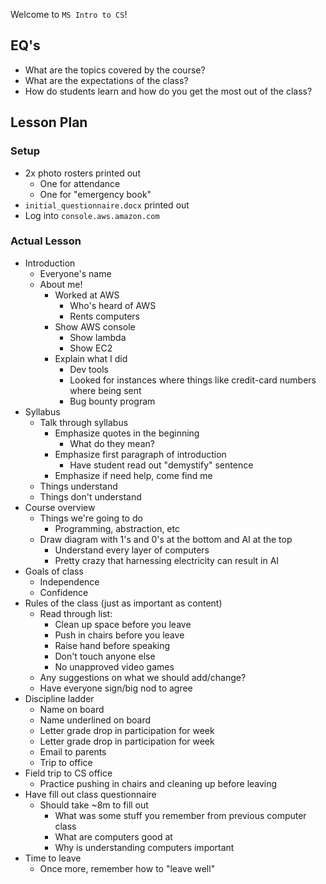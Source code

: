 Welcome to `MS Intro to CS`!

## EQ's

- What are the topics covered by the course?
- What are the expectations of the class?
- How do students learn and how do you get the most out of the class?

## Lesson Plan

### Setup

- 2x photo rosters printed out
    - One for attendance
    - One for "emergency book"
- `initial_questionnaire.docx` printed out
- Log into `console.aws.amazon.com`

### Actual Lesson

- Introduction
    - Everyone's name
    - About me!
        - Worked at AWS
            - Who's heard of AWS
            - Rents computers
        - Show AWS console
            - Show lambda
            - Show EC2
        - Explain what I did
            - Dev tools
            - Looked for instances where things like credit-card numbers where being sent
            - Bug bounty program
- Syllabus
    - Talk through syllabus
        - Emphasize quotes in the beginning
            - What do they mean?
        - Emphasize first paragraph of introduction
            - Have student read out "demystify" sentence
        - Emphasize if need help, come find me
    - Things understand
    - Things don't understand
- Course overview
    - Things we're going to do
        - Programming, abstraction, etc
    - Draw diagram with 1's and 0's at the bottom and AI at the top
        - Understand every layer of computers
        - Pretty crazy that harnessing electricity can result in AI
- Goals of class
    - Independence
    - Confidence
- Rules of the class (just as important as content)
    - Read through list:
        - Clean up space before you leave
        - Push in chairs before you leave
        - Raise hand before speaking
        - Don't touch anyone else
        - No unapproved video games
    - Any suggestions on what we should add/change?
    - Have everyone sign/big nod to agree
- Discipline ladder
    - Name on board
    - Name underlined on board
    - Letter grade drop in participation for week
    - Letter grade drop in participation for week
    - Email to parents
    - Trip to office
- Field trip to CS office
    - Practice pushing in chairs and cleaning up before leaving
- Have fill out class questionnaire
    - Should take ~8m to fill out
        - What was some stuff you remember from previous computer class
        - What are computers good at
        - Why is understanding computers important
- Time to leave
    - Once more, remember how to "leave well"

